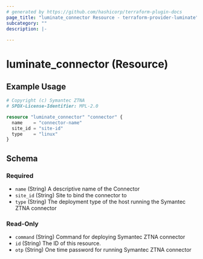 ```yaml
---
# generated by https://github.com/hashicorp/terraform-plugin-docs
page_title: "luminate_connector Resource - terraform-provider-luminate"
subcategory: ""
description: |-
  
---
```


# luminate_connector (Resource)



## Example Usage

```terraform
# Copyright (c) Symantec ZTNA
# SPDX-License-Identifier: MPL-2.0

resource "luminate_connector" "connector" {
  name    = "connector-name"
  site_id = "site-id"
  type    = "linux"
}
```

<!-- schema generated by tfplugindocs -->
## Schema

### Required

- `name` (String) A descriptive name of the Connector
- `site_id` (String) Site to bind the connector to
- `type` (String) The deployment type of the host running the Symantec ZTNA connector

### Read-Only

- `command` (String) Command for deploying Symantec ZTNA connector
- `id` (String) The ID of this resource.
- `otp` (String) One time password for running Symantec ZTNA connector

